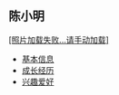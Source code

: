 <!DOCTYPE html>
<html lang="zh-cn">
  <head>
    <meta charset="utf-8"/>
    <title>陈小明的个人网站</title>
    <link rel="stylesheet" type="text/css" href="wangye.css">
  </head>
    <body>
      <h2>陈小明</h2>
     <a href="https://tse2-mm.cn.bing.net/th/id/OIP-C.ZJMorEr25KkkUObcDq-NHQHaJ1?w=188&h=251&c=7&r=0&o=5&dpr=1.25&pid=1.7">[照片加载失败...请手动加载]</a>
   <ul>
      <li><a href="https://cxm1234567890.github.io/jibenxinxi/">基本信息</a></li>
      <li><a href="https://cxm1234567890.github.io/chengzhangjingli/">成长经历</a></li>
      <li><a href="https://cxm1234567890.github.io/xingquaihao/">兴趣爱好</a></li>
   </ul>
     </body>
</html>
